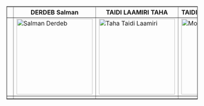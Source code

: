 <table border="1">
    <thead>
        <tr>
            <th></th>
            <th>DERDEB Salman</th>
            <th>TAIDI LAAMIRI TAHA</th>
            <th>TAIDI LAAMIRI MORTADA</th>
        </tr>
    </thead>
    <tbody>
    <tr>
        <td></td>
        <td><img src="https://github.com/user-attachments/assets/70c6ed95-7fce-4ee0-840e-6f5b5265e15e" width="200" alt="Salman Derdeb"></td>
        <td><img src="https://github.com/user-attachments/assets/23f7989c-80eb-4c4a-bd4e-48854502ae04" width="200" alt="Taha Taidi Laamiri"></td>
        <td><img src="https://github.com/user-attachments/assets/5c9d1a28-243c-4c6f-8052-82998c2a2ced" width="200" alt="Mortada Taidi Laamiri"></td>
    </tr>
    <tr>
        <td></td>
        <td></td>
        <td></td>
        <td></td>
    </tr>
    </tbody>
</table>
